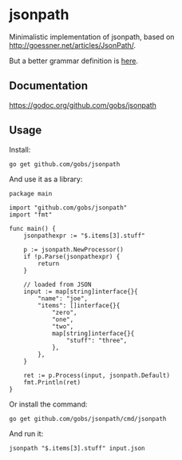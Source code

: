 # jsonpath
Minimalistic implementation of jsonpath, based on http://goessner.net/articles/JsonPath/.

But a better grammar definition is [here](https://docs.teradata.com/reader/C8cVEJ54PO4~YXWXeXGvsA/d1Z4WflKhNVwuRatmOgzig).

## Documentation

https://godoc.org/github.com/gobs/jsonpath

## Usage

Install:

    go get github.com/gobs/jsonpath
    
And use it as a library:

    package main

    import "github.com/gobs/jsonpath"
    import "fmt"

    func main() {
        jsonpathexpr := "$.items[3].stuff"

        p := jsonpath.NewProcessor()
        if !p.Parse(jsonpathexpr) {
            return
        }

        // loaded from JSON
        input := map[string]interface{}{
            "name": "joe",
            "items": []interface{}{
                "zero",
                "one",
                "two",
                map[string]interface{}{
                    "stuff": "three",
                },
            },
        }

        ret := p.Process(input, jsonpath.Default)
        fmt.Println(ret)
    }

Or install the command:

    go get github.com/gobs/jsonpath/cmd/jsonpath
    
And run it:

    jsonpath "$.items[3].stuff" input.json
    
